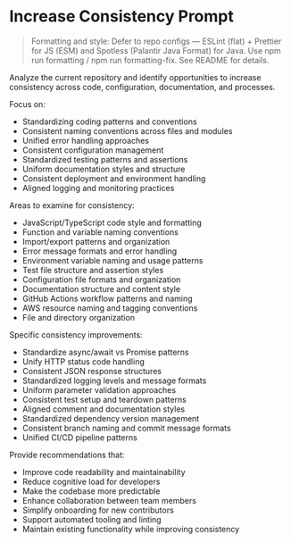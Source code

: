 # Increase Consistency Prompt

> Formatting and style: Defer to repo configs — ESLint (flat) + Prettier for JS (ESM) and Spotless (Palantir Java Format) for Java. Use npm run formatting / npm run formatting-fix. See README for details.

Analyze the current repository and identify opportunities to increase consistency across code, configuration, documentation, and processes.

Focus on:
- Standardizing coding patterns and conventions
- Consistent naming conventions across files and modules
- Unified error handling approaches
- Consistent configuration management
- Standardized testing patterns and assertions
- Uniform documentation styles and structure
- Consistent deployment and environment handling
- Aligned logging and monitoring practices

Areas to examine for consistency:
- JavaScript/TypeScript code style and formatting
- Function and variable naming conventions
- Import/export patterns and organization
- Error message formats and error handling
- Environment variable naming and usage patterns
- Test file structure and assertion styles
- Configuration file formats and organization
- Documentation structure and content style
- GitHub Actions workflow patterns and naming
- AWS resource naming and tagging conventions
- File and directory organization

Specific consistency improvements:
- Standardize async/await vs Promise patterns
- Unify HTTP status code handling
- Consistent JSON response structures
- Standardized logging levels and message formats
- Uniform parameter validation approaches
- Consistent test setup and teardown patterns
- Aligned comment and documentation styles
- Standardized dependency version management
- Consistent branch naming and commit message formats
- Unified CI/CD pipeline patterns

Provide recommendations that:
- Improve code readability and maintainability
- Reduce cognitive load for developers
- Make the codebase more predictable
- Enhance collaboration between team members
- Simplify onboarding for new contributors
- Support automated tooling and linting
- Maintain existing functionality while improving consistency
